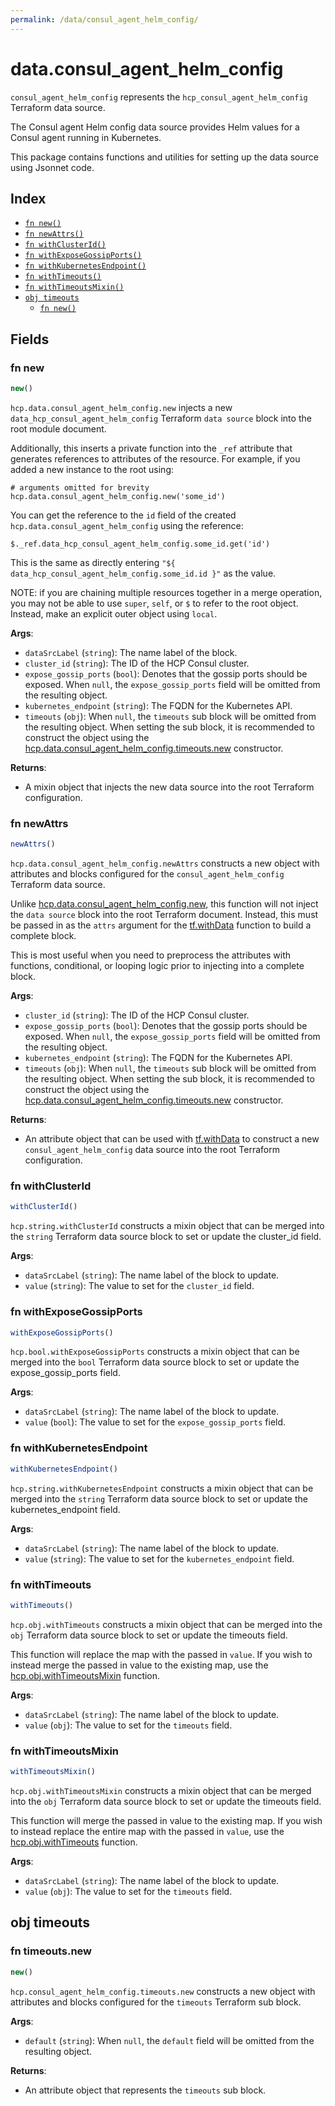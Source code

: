 ```yaml
---
permalink: /data/consul_agent_helm_config/
---
```


# data.consul_agent_helm_config

`consul_agent_helm_config` represents the `hcp_consul_agent_helm_config` Terraform data source.

The Consul agent Helm config data source provides Helm values for a Consul agent running in Kubernetes.

This package contains functions and utilities for setting up the data source using Jsonnet code.


## Index

* [`fn new()`](#fn-new)
* [`fn newAttrs()`](#fn-newattrs)
* [`fn withClusterId()`](#fn-withclusterid)
* [`fn withExposeGossipPorts()`](#fn-withexposegossipports)
* [`fn withKubernetesEndpoint()`](#fn-withkubernetesendpoint)
* [`fn withTimeouts()`](#fn-withtimeouts)
* [`fn withTimeoutsMixin()`](#fn-withtimeoutsmixin)
* [`obj timeouts`](#obj-timeouts)
  * [`fn new()`](#fn-timeoutsnew)

## Fields

### fn new

```ts
new()
```


`hcp.data.consul_agent_helm_config.new` injects a new `data_hcp_consul_agent_helm_config` Terraform `data source`
block into the root module document.

Additionally, this inserts a private function into the `_ref` attribute that generates references to attributes of the
resource. For example, if you added a new instance to the root using:

    # arguments omitted for brevity
    hcp.data.consul_agent_helm_config.new('some_id')

You can get the reference to the `id` field of the created `hcp.data.consul_agent_helm_config` using the reference:

    $._ref.data_hcp_consul_agent_helm_config.some_id.get('id')

This is the same as directly entering `"${ data_hcp_consul_agent_helm_config.some_id.id }"` as the value.

NOTE: if you are chaining multiple resources together in a merge operation, you may not be able to use `super`, `self`,
or `$` to refer to the root object. Instead, make an explicit outer object using `local`.

**Args**:
  - `dataSrcLabel` (`string`): The name label of the block.
  - `cluster_id` (`string`): The ID of the HCP Consul cluster.
  - `expose_gossip_ports` (`bool`): Denotes that the gossip ports should be exposed. When `null`, the `expose_gossip_ports` field will be omitted from the resulting object.
  - `kubernetes_endpoint` (`string`): The FQDN for the Kubernetes API.
  - `timeouts` (`obj`):  When `null`, the `timeouts` sub block will be omitted from the resulting object. When setting the sub block, it is recommended to construct the object using the [hcp.data.consul_agent_helm_config.timeouts.new](#fn-timeoutsnew) constructor.

**Returns**:
- A mixin object that injects the new data source into the root Terraform configuration.


### fn newAttrs

```ts
newAttrs()
```


`hcp.data.consul_agent_helm_config.newAttrs` constructs a new object with attributes and blocks configured for the `consul_agent_helm_config`
Terraform data source.

Unlike [hcp.data.consul_agent_helm_config.new](#fn-new), this function will not inject the `data source`
block into the root Terraform document. Instead, this must be passed in as the `attrs` argument for the
[tf.withData](https://github.com/tf-libsonnet/core/tree/main/docs#fn-withdata) function to build a complete block.

This is most useful when you need to preprocess the attributes with functions, conditional, or looping logic prior to
injecting into a complete block.

**Args**:
  - `cluster_id` (`string`): The ID of the HCP Consul cluster.
  - `expose_gossip_ports` (`bool`): Denotes that the gossip ports should be exposed. When `null`, the `expose_gossip_ports` field will be omitted from the resulting object.
  - `kubernetes_endpoint` (`string`): The FQDN for the Kubernetes API.
  - `timeouts` (`obj`):  When `null`, the `timeouts` sub block will be omitted from the resulting object. When setting the sub block, it is recommended to construct the object using the [hcp.data.consul_agent_helm_config.timeouts.new](#fn-timeoutsnew) constructor.

**Returns**:
  - An attribute object that can be used with [tf.withData](https://github.com/tf-libsonnet/core/tree/main/docs#fn-withdata) to construct a new `consul_agent_helm_config` data source into the root Terraform configuration.


### fn withClusterId

```ts
withClusterId()
```

`hcp.string.withClusterId` constructs a mixin object that can be merged into the `string`
Terraform data source block to set or update the cluster_id field.



**Args**:
  - `dataSrcLabel` (`string`): The name label of the block to update.
  - `value` (`string`): The value to set for the `cluster_id` field.


### fn withExposeGossipPorts

```ts
withExposeGossipPorts()
```

`hcp.bool.withExposeGossipPorts` constructs a mixin object that can be merged into the `bool`
Terraform data source block to set or update the expose_gossip_ports field.



**Args**:
  - `dataSrcLabel` (`string`): The name label of the block to update.
  - `value` (`bool`): The value to set for the `expose_gossip_ports` field.


### fn withKubernetesEndpoint

```ts
withKubernetesEndpoint()
```

`hcp.string.withKubernetesEndpoint` constructs a mixin object that can be merged into the `string`
Terraform data source block to set or update the kubernetes_endpoint field.



**Args**:
  - `dataSrcLabel` (`string`): The name label of the block to update.
  - `value` (`string`): The value to set for the `kubernetes_endpoint` field.


### fn withTimeouts

```ts
withTimeouts()
```

`hcp.obj.withTimeouts` constructs a mixin object that can be merged into the `obj`
Terraform data source block to set or update the timeouts field.

This function will replace the map with the passed in `value`. If you wish to instead merge the
passed in value to the existing map, use the [hcp.obj.withTimeoutsMixin](TODO) function.

**Args**:
  - `dataSrcLabel` (`string`): The name label of the block to update.
  - `value` (`obj`): The value to set for the `timeouts` field.


### fn withTimeoutsMixin

```ts
withTimeoutsMixin()
```

`hcp.obj.withTimeoutsMixin` constructs a mixin object that can be merged into the `obj`
Terraform data source block to set or update the timeouts field.

This function will merge the passed in value to the existing map. If you wish
to instead replace the entire map with the passed in `value`, use the [hcp.obj.withTimeouts](TODO)
function.


**Args**:
  - `dataSrcLabel` (`string`): The name label of the block to update.
  - `value` (`obj`): The value to set for the `timeouts` field.


## obj timeouts



### fn timeouts.new

```ts
new()
```


`hcp.consul_agent_helm_config.timeouts.new` constructs a new object with attributes and blocks configured for the `timeouts`
Terraform sub block.



**Args**:
  - `default` (`string`):  When `null`, the `default` field will be omitted from the resulting object.

**Returns**:
  - An attribute object that represents the `timeouts` sub block.
